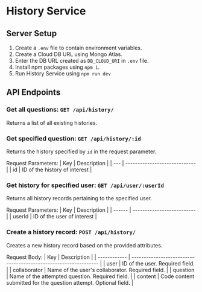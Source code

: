 # History Service

## Server Setup
1. Create a `.env` file to contain environment variables.
2. Create a Cloud DB URL using Mongo Atlas.
3. Enter the DB URL created as `DB_CLOUD_URI` in `.env` file.
4. Install npm packages using `npm i`.
5. Run History Service using `npm run dev`

## API Endpoints

### **Get all questions: `GET /api/history/`**
Returns a list of all existing histories.

### **Get specified question: `GET /api/history/:id`**
Returns the history specified by `id` in the request parameter.

Request Parameters:
| Key | Description                   |
| --- | ----------------------------- |
| id  | ID of the history of interest |

### **Get history for specified user: `GET /api/user/:userId`**
Returns all history records pertaining to the specified user.

Request Parameters:
| Key    | Description                |
| ------ | -------------------------- |
| userId | ID of the user of interest |

### **Create a history record: `POST /api/history/`**
Creates a new history record based on the provided attributes.

Request Body:
| Key          | Description                                                      |
| ------------ | ---------------------------------------------------------------- |
| user         | ID of the user. Required field.                                  |
| collaborator | Name of the user's collaborator. Required field.                 |
| question     | Name of the attempted question. Required field.                  |
| content      | Code content submitted for the question attempt. Optional field. |

